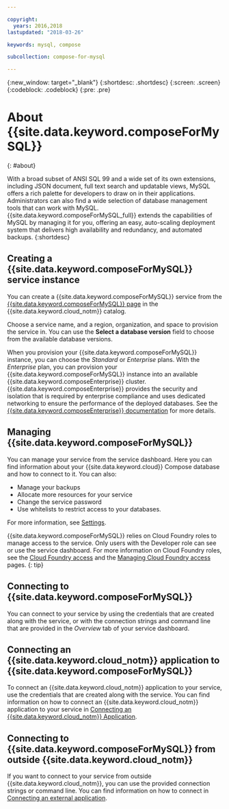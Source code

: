 ```yaml
---

copyright:
  years: 2016,2018
lastupdated: "2018-03-26"

keywords: mysql, compose

subcollection: compose-for-mysql

---
```


{:new_window: target="_blank"}
{:shortdesc: .shortdesc}
{:screen: .screen}
{:codeblock: .codeblock}
{:pre: .pre}

# About {{site.data.keyword.composeForMySQL}}
{: #about}

With a broad subset of ANSI SQL 99 and a wide set of its own extensions, including JSON document, full text search and updatable views, MySQL offers a rich palette for developers to draw on in their applications. Administrators can also find a wide selection of database management tools that can work with MySQL. {{site.data.keyword.composeForMySQL_full}} extends the capabilities of MySQL by managing it for you, offering an easy, auto-scaling deployment system that delivers high availability and redundancy, and automated backups.
{:shortdesc}

## Creating a {{site.data.keyword.composeForMySQL}} service instance

You can create a {{site.data.keyword.composeForMySQL}} service from the [{{site.data.keyword.composeForMySQL}} page](https://{DomainName}/catalog/compose-for-mysql/) in the {{site.data.keyword.cloud_notm}} catalog.

Choose a service name, and a region, organization, and space to provision the service in. You can use the **Select a database version** field to choose from the available database versions.

When you provision your {{site.data.keyword.composeForMySQL}} instance, you can choose the *Standard* or *Enterprise* plans. With the *Enterprise* plan, you can provision your {{site.data.keyword.composeForMySQL}} instance into an available {{site.data.keyword.composeEnterprise}} cluster. {{site.data.keyword.composeEnterprise}} provides the security and isolation that is required by enterprise compliance and uses dedicated networking to ensure the performance of the deployed databases. See the [{{site.data.keyword.composeEnterprise}} documentation](docs/ComposeEnterprise?topic=compose-enterprise-about) for more details.

## Managing {{site.data.keyword.composeForMySQL}}

You can manage your service from the service dashboard. Here you can find information about your {{site.data.keyword.cloud}} Compose database and how to connect to it. You can also:
- Manage your backups
- Allocate more resources for your service
- Change the service password
- Use whitelists to restrict access to your databases. 

For more information, see [Settings](/docs/ComposeForMySQL?topic=compose-for-mysql-dashboard-settings).

{{site.data.keyword.composeForMySQL}} relies on Cloud Foundry roles to manage access to the service. Only users with the Developer role can see or use the service dashboard. For more information on Cloud Foundry roles, see the [Cloud Foundry access](/docs/iam?topic=iam-cfaccess) and the [Managing Cloud Foundry access](/docs/iam?topic=iam-mngcf) pages.
{: tip}

## Connecting to {{site.data.keyword.composeForMySQL}}

You can connect to your service by using the credentials that are created along with the service, or with the connection strings and command line that are provided in the *Overview* tab of your service dashboard.

## Connecting an {{site.data.keyword.cloud_notm}} application to {{site.data.keyword.composeForMySQL}}

To connect an {{site.data.keyword.cloud_notm}} application to your service, use the credentials that are created along with the service. You can find information on how to connect an {{site.data.keyword.cloud_notm}} application to your service in [Connecting an {{site.data.keyword.cloud_notm}} Application](/docs/ComposeForMySQL?topic=compose-for-mysql-ibmcloud-cf-app).

## Connecting to {{site.data.keyword.composeForMySQL}} from outside {{site.data.keyword.cloud_notm}}

If you want to connect to your service from outside {{site.data.keyword.cloud_notm}}, you can use the provided connection strings or command line. You can find information on how to connect in [Connecting an external application](/docs/ComposeForMySQL?topic=compose-for-mysql-external-app).
